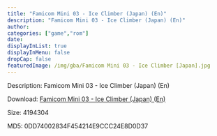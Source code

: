 ```yaml
---
title: "Famicom Mini 03 - Ice Climber (Japan) (En)"
description: "Famicom Mini 03 - Ice Climber (Japan) (En)"
author: 
categories: ["game","rom"]
date: 
displayInList: true
displayInMenu: false
dropCap: false
featuredImage: /img/gba/Famicom Mini 03 - Ice Climber [Japan].jpg
---
```


Description: Famicom Mini 03 - Ice Climber (Japan) (En)

Download: <a style="text-decoration:underline;" href="https://mega.nz/#!SCZmQCjA!7fmQENFuyZoIqJ0B2bI4vNpdK55OOV94auTY3BMm_Fo" target = "_blank" rel = "nofollow" > Famicom Mini 03 - Ice Climber (Japan) (En)</a>

Size: 4194304

MD5: 0DD74002834F454214E9CCC24E8D0D37

